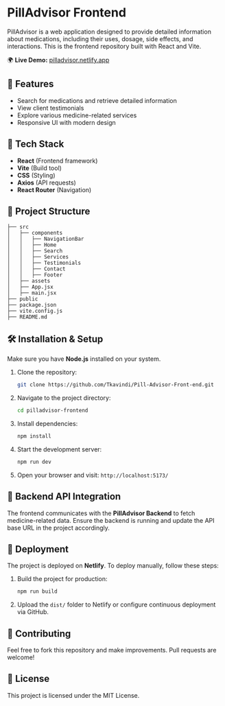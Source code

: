 # PillAdvisor Frontend

PillAdvisor is a web application designed to provide detailed information about medications, including their uses, dosage, side effects, and interactions. This is the frontend repository built with React and Vite.

🌍 **Live Demo:** [pilladvisor.netlify.app](https://pilladvisor.netlify.app)

## 📌 Features
- Search for medications and retrieve detailed information
- View client testimonials
- Explore various medicine-related services
- Responsive UI with modern design

## 🚀 Tech Stack
- **React** (Frontend framework)
- **Vite** (Build tool)
- **CSS** (Styling)
- **Axios** (API requests)
- **React Router** (Navigation)

## 📂 Project Structure
```
├── src
│   ├── components
│   │   ├── NavigationBar
│   │   ├── Home
│   │   ├── Search
│   │   ├── Services
│   │   ├── Testimonials
│   │   ├── Contact
│   │   ├── Footer
│   ├── assets
│   ├── App.jsx
│   ├── main.jsx
├── public
├── package.json
├── vite.config.js
├── README.md
```

## 🛠️ Installation & Setup
Make sure you have **Node.js** installed on your system.

1. Clone the repository:
   ```sh
   git clone https://github.com/Tkavindi/Pill-Advisor-Front-end.git
   ```
2. Navigate to the project directory:
   ```sh
   cd pilladvisor-frontend
   ```
3. Install dependencies:
   ```sh
   npm install
   ```
4. Start the development server:
   ```sh
   npm run dev
   ```
5. Open your browser and visit: `http://localhost:5173/`

## 🔗 Backend API Integration
The frontend communicates with the **PillAdvisor Backend** to fetch medicine-related data. Ensure the backend is running and update the API base URL in the project accordingly.

## 🚀 Deployment
The project is deployed on **Netlify**. To deploy manually, follow these steps:
1. Build the project for production:
   ```sh
   npm run build
   ```
2. Upload the `dist/` folder to Netlify or configure continuous deployment via GitHub.

## 🤝 Contributing
Feel free to fork this repository and make improvements. Pull requests are welcome!

## 📄 License
This project is licensed under the MIT License.


